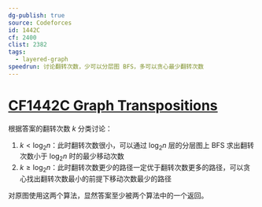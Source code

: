 ```yaml
---
dg-publish: true
source: Codeforces
id: 1442C
cf: 2400
clist: 2382
tags:
  - layered-graph
speedrun: 讨论翻转次数，少可以分层图 BFS，多可以贪心最少翻转次数
---
```

# [CF1442C Graph Transpositions](https://codeforces.com/contest/1442/problem/C)

根据答案的翻转次数 $k$ 分类讨论：
1. $k<\log_2 n$：此时翻转次数很小，可以通过 $\log_2 n$ 层的分层图上 BFS 求出翻转次数小于 $\log_2 n$ 时的最少移动次数
2. $k\ge \log_2 n$：此时翻转次数更少的路径一定优于翻转次数更多的路径，可以贪心找出翻转次数最小的前提下移动次数最少的路径

对原图使用这两个算法，显然答案至少被两个算法中的一个返回。
